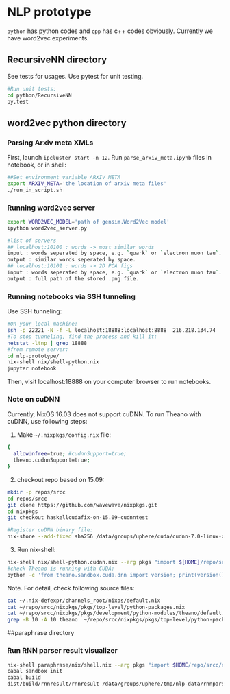 # NLP prototype

`python` has python codes and `cpp` has c++ codes obviously. Currently we have word2vec experiments.

## RecursiveNN directory
See tests for usages. Use pytest for unit testing.
```bash
#Run unit tests:
cd python/RecursiveNN
py.test
```
## word2vec python directory

### Parsing Arxiv meta XMLs 
First, launch `ipcluster start -n 12`.
Run `parse_arxiv_meta.ipynb` files in notebook, or in shell:
```bash
##Set environment variable ARXIV_META
export ARXIV_META='the location of arxiv meta files'
./run_in_script.sh
```

### Running word2vec server
```bash
export WORD2VEC_MODEL='path of gensim.Word2Vec model'
ipython word2vec_server.py
```
```bash
#list of servers
## localhost:10100 : words -> most similar words
input : words seperated by space, e.g. `quark` or `electron muon tau`.
output : similar words seperated by space.
## localhost:10101 : words -> 2D PCA figs
input : words seperated by space, e.g. `quark` or `electron muon tau`.
output : full path of the stored .png file.
```

### Running notebooks via SSH tunneling
Use SSH tunneling:
```bash
#On your local machine:
ssh -p 22221 -N -f -L localhost:18888:localhost:8888  216.218.134.74
#To stop tunneling, find the process and kill it:
netstat -ltnp | grep 18888
#from remote server:
cd nlp-prototype/
nix-shell nix/shell-python.nix
jupyter notebook
```
Then, visit localhost:18888 on your computer browser to run notebooks.

### Note on cuDNN
Currently, NixOS 16.03 does not support cuDNN. To run Theano with cuDNN, use following steps:
1. Make `~/.nixpkgs/config.nix` file:
```bash
{
  allowUnfree=true; #cudnnSupport=true;                                                                                                        
  theano.cudnnSupport=true;
}
```
2. checkout repo based on 15.09:
```bash
mkdir -p repos/srcc
cd repos/srcc
git clone https://github.com/wavewave/nixpkgs.git
cd nixpkgs
git checkout haskellcudafix-on-15.09-cudnntest

#Register cuDNN binary file:
nix-store --add-fixed sha256 /data/groups/uphere/cuda/cudnn-7.0-linux-x64-v4.0-prod.tgz
```
3. Run nix-shell:
```bash
nix-shell nix/shell-python.cudnn.nix --arg pkgs "import ${HOME}/repo/srcc/nixpkgs {}"
#check Theano is running with CUDA:
python -c 'from theano.sandbox.cuda.dnn import version; print(version())'
```

Note. 
For detail, check following source files:
```bash
cat ~/.nix-defexpr/channels_root/nixos/default.nix
cat ~/repo/srcc/nixpkgs/pkgs/top-level/python-packages.nix
cat ~/repo/srcc/nixpkgs/pkgs/development/python-modules/theano/default.nix
grep -B 10 -A 10 theano  ~/repo/srcc/nixpkgs/pkgs/top-level/python-packages.nix
```

##paraphrase directory
### Run RNN parser result visualizer
```bash
nix-shell paraphrase/nix/shell.nix --arg pkgs "import $HOME/repo/srcc/nixpkgs {}"
cabal sandbox init
cabal build
dist/build/rnnresult/rnnresult /data/groups/uphere/tmp/nlp-data/rnnparser-result/rnn.sample
```
